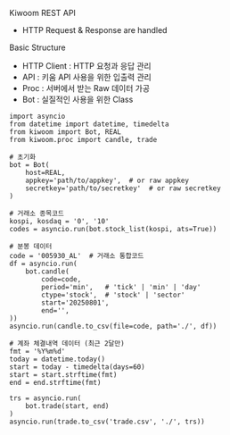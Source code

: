 Kiwoom REST API
* HTTP Request & Response are handled
  
Basic Structure
* HTTP Client : HTTP 요청과 응답 관리
* API : 키움 API 사용을 위한 입출력 관리
* Proc : 서버에서 받는 Raw 데이터 가공 
* Bot : 실질적인 사용을 위한 Class


```
import asyncio
from datetime import datetime, timedelta
from kiwoom import Bot, REAL
from kiwoom.proc import candle, trade

# 초기화
bot = Bot(
    host=REAL,
    appkey='path/to/appkey',  # or raw appkey
    secretkey='path/to/secretkey'  # or raw secretkey
)

# 거래소 종목코드
kospi, kosdaq = '0', '10'
codes = asyncio.run(bot.stock_list(kospi, ats=True))

# 분봉 데이터
code = '005930_AL'  # 거래소 통합코드
df = asyncio.run(
    bot.candle(
        code=code, 
        period='min',   # 'tick' | 'min' | 'day'
        ctype='stock',  # 'stock' | 'sector'
        start='20250801',
        end='',
))
asyncio.run(candle.to_csv(file=code, path='./', df))

# 계좌 체결내역 데이터 (최근 2달만)
fmt = '%Y%m%d'
today = datetime.today()
start = today - timedelta(days=60)
start = start.strftime(fmt)
end = end.strftime(fmt)

trs = asyncio.run(
    bot.trade(start, end)
)
asyncio.run(trade.to_csv('trade.csv', './', trs))
